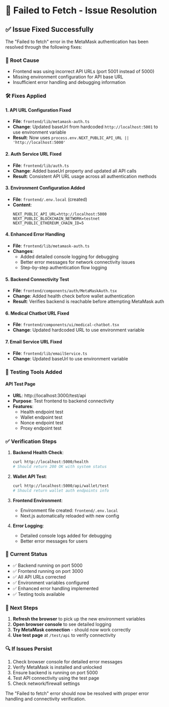 # 🔧 Failed to Fetch - Issue Resolution

## ✅ **Issue Fixed Successfully**

The "Failed to fetch" error in the MetaMask authentication has been resolved through the following fixes:

### 🎯 **Root Cause**
- Frontend was using incorrect API URLs (port 5001 instead of 5000)
- Missing environment configuration for API base URL
- Insufficient error handling and debugging information

### 🛠️ **Fixes Applied**

#### 1. **API URL Configuration Fixed**
- **File**: `frontend/lib/metamask-auth.ts`
- **Change**: Updated baseUrl from hardcoded `http://localhost:5001` to use environment variable
- **Result**: Now uses `process.env.NEXT_PUBLIC_API_URL || 'http://localhost:5000'`

#### 2. **Auth Service URL Fixed**
- **File**: `frontend/lib/auth.ts`
- **Change**: Added baseUrl property and updated all API calls
- **Result**: Consistent API URL usage across all authentication methods

#### 3. **Environment Configuration Added**
- **File**: `frontend/.env.local` (created)
- **Content**: 
  ```env
  NEXT_PUBLIC_API_URL=http://localhost:5000
  NEXT_PUBLIC_BLOCKCHAIN_NETWORK=testnet
  NEXT_PUBLIC_ETHEREUM_CHAIN_ID=5
  ```

#### 4. **Enhanced Error Handling**
- **File**: `frontend/lib/metamask-auth.ts`
- **Changes**:
  - Added detailed console logging for debugging
  - Better error messages for network connectivity issues
  - Step-by-step authentication flow logging

#### 5. **Backend Connectivity Test**
- **File**: `frontend/components/auth/MetaMaskAuth.tsx`
- **Change**: Added health check before wallet authentication
- **Result**: Verifies backend is reachable before attempting MetaMask auth

#### 6. **Medical Chatbot URL Fixed**
- **File**: `frontend/components/ui/medical-chatbot.tsx`
- **Change**: Updated hardcoded URL to use environment variable

#### 7. **Email Service URL Fixed**
- **File**: `frontend/lib/emailService.ts`
- **Change**: Updated baseUrl to use environment variable

### 🧪 **Testing Tools Added**

#### API Test Page
- **URL**: http://localhost:3000/test/api
- **Purpose**: Test frontend to backend connectivity
- **Features**: 
  - Health endpoint test
  - Wallet endpoint test
  - Nonce endpoint test
  - Proxy endpoint test

### ✅ **Verification Steps**

1. **Backend Health Check**:
   ```bash
   curl http://localhost:5000/health
   # Should return 200 OK with system status
   ```

2. **Wallet API Test**:
   ```bash
   curl http://localhost:5000/api/wallet/test
   # Should return wallet auth endpoints info
   ```

3. **Frontend Environment**:
   - Environment file created: `frontend/.env.local`
   - Next.js automatically reloaded with new config

4. **Error Logging**:
   - Detailed console logs added for debugging
   - Better error messages for users

### 🎯 **Current Status**

- ✅ Backend running on port 5000
- ✅ Frontend running on port 3000  
- ✅ All API URLs corrected
- ✅ Environment variables configured
- ✅ Enhanced error handling implemented
- ✅ Testing tools available

### 🚀 **Next Steps**

1. **Refresh the browser** to pick up the new environment variables
2. **Open browser console** to see detailed logging
3. **Try MetaMask connection** - should now work correctly
4. **Use test page** at `/test/api` to verify connectivity

### 🔍 **If Issues Persist**

1. Check browser console for detailed error messages
2. Verify MetaMask is installed and unlocked
3. Ensure backend is running on port 5000
4. Test API connectivity using the test page
5. Check network/firewall settings

The "Failed to fetch" error should now be resolved with proper error handling and connectivity verification.
